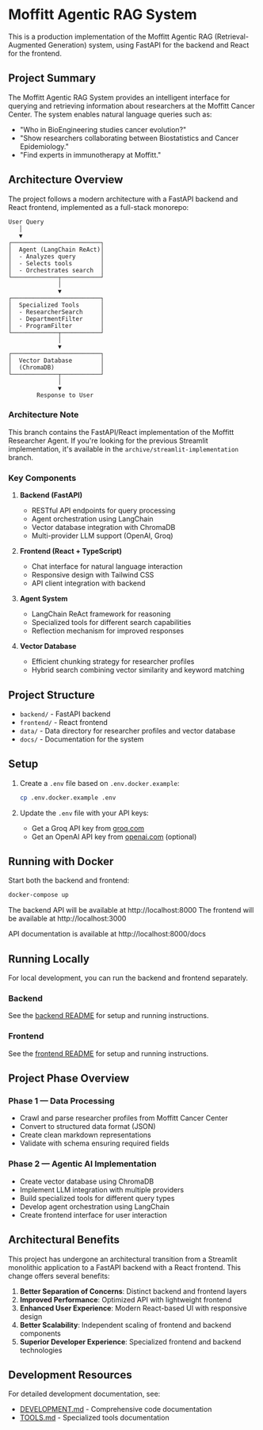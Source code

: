 # Moffitt Agentic RAG System

This is a production implementation of the Moffitt Agentic RAG (Retrieval-Augmented Generation) system, using FastAPI for the backend and React for the frontend.

## Project Summary

The Moffitt Agentic RAG System provides an intelligent interface for querying and retrieving information about researchers at the Moffitt Cancer Center. The system enables natural language queries such as:

- "Who in BioEngineering studies cancer evolution?"
- "Show researchers collaborating between Biostatistics and Cancer Epidemiology."
- "Find experts in immunotherapy at Moffitt."

## Architecture Overview

The project follows a modern architecture with a FastAPI backend and React frontend, implemented as a full-stack monorepo:

```
User Query
   │
   ▼
┌─────────────────────────┐
│  Agent (LangChain ReAct)│
│  - Analyzes query       │
│  - Selects tools        │
│  - Orchestrates search  │
└─────────────┬───────────┘
              │
              ▼
┌─────────────────────────┐
│  Specialized Tools      │
│  - ResearcherSearch     │
│  - DepartmentFilter     │
│  - ProgramFilter        │
└─────────────┬───────────┘
              │
              ▼
┌─────────────────────────┐
│  Vector Database        │
│  (ChromaDB)             │
└─────────────┬───────────┘
              │
              ▼
        Response to User
```

### Architecture Note

This branch contains the FastAPI/React implementation of the Moffitt Researcher Agent. If you're looking for the previous Streamlit implementation, it's available in the `archive/streamlit-implementation` branch.

### Key Components

1. **Backend (FastAPI)**
   - RESTful API endpoints for query processing
   - Agent orchestration using LangChain
   - Vector database integration with ChromaDB
   - Multi-provider LLM support (OpenAI, Groq)

2. **Frontend (React + TypeScript)**
   - Chat interface for natural language interaction
   - Responsive design with Tailwind CSS
   - API client integration with backend

3. **Agent System**
   - LangChain ReAct framework for reasoning
   - Specialized tools for different search capabilities
   - Reflection mechanism for improved responses

4. **Vector Database**
   - Efficient chunking strategy for researcher profiles
   - Hybrid search combining vector similarity and keyword matching

## Project Structure

- `backend/` - FastAPI backend
- `frontend/` - React frontend
- `data/` - Data directory for researcher profiles and vector database
- `docs/` - Documentation for the system

## Setup

1. Create a `.env` file based on `.env.docker.example`:
   ```bash
   cp .env.docker.example .env
   ```

2. Update the `.env` file with your API keys:
   - Get a Groq API key from [groq.com](https://console.groq.com/keys)
   - Get an OpenAI API key from [openai.com](https://platform.openai.com/account/api-keys) (optional)

## Running with Docker

Start both the backend and frontend:
```bash
docker-compose up
```

The backend API will be available at http://localhost:8000
The frontend will be available at http://localhost:3000

API documentation is available at http://localhost:8000/docs

## Running Locally

For local development, you can run the backend and frontend separately.

### Backend

See the [backend README](backend/README.md) for setup and running instructions.

### Frontend

See the [frontend README](frontend/README.md) for setup and running instructions.

## Project Phase Overview

### Phase 1 — Data Processing

- Crawl and parse researcher profiles from Moffitt Cancer Center
- Convert to structured data format (JSON)
- Create clean markdown representations
- Validate with schema ensuring required fields

### Phase 2 — Agentic AI Implementation

- Create vector database using ChromaDB
- Implement LLM integration with multiple providers
- Build specialized tools for different query types
- Develop agent orchestration using LangChain
- Create frontend interface for user interaction

## Architectural Benefits

This project has undergone an architectural transition from a Streamlit monolithic application to a FastAPI backend with a React frontend. This change offers several benefits:

1. **Better Separation of Concerns**: Distinct backend and frontend layers
2. **Improved Performance**: Optimized API with lightweight frontend
3. **Enhanced User Experience**: Modern React-based UI with responsive design
4. **Better Scalability**: Independent scaling of frontend and backend components
5. **Superior Developer Experience**: Specialized frontend and backend technologies

## Development Resources

For detailed development documentation, see:
- [DEVELOPMENT.md](docs/DEVELOPMENT.md) - Comprehensive code documentation
- [TOOLS.md](docs/TOOLS.md) - Specialized tools documentation

